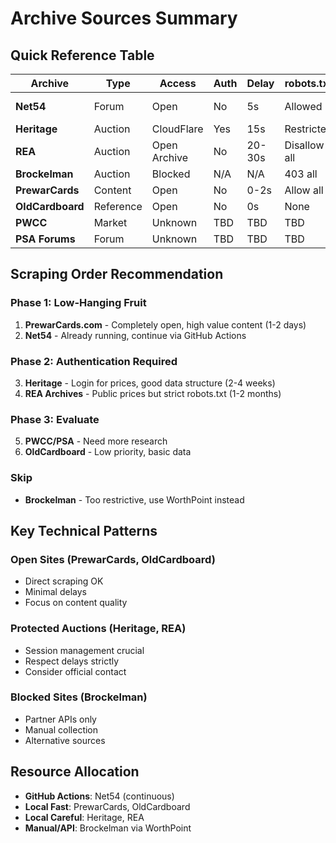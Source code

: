 # Archive Sources Summary

## Quick Reference Table

| Archive | Type | Access | Auth | Delay | robots.txt | Data Value | Priority |
|---------|------|--------|------|-------|------------|------------|----------|
| **Net54** | Forum | Open | No | 5s | Allowed | Forum wisdom | HIGH (active) |
| **Heritage** | Auction | CloudFlare | Yes | 15s | Restricted | Prices w/login | HIGH |
| **REA** | Auction | Open Archive | No | 20-30s | Disallow all | Public prices! | MEDIUM |
| **Brockelman** | Auction | Blocked | N/A | N/A | 403 all | Via WorthPoint | SKIP |
| **PrewarCards** | Content | Open | No | 0-2s | Allow all | Variations/context | HIGH |
| **OldCardboard** | Reference | Open | No | 0s | None | Basic checklists | LOW |
| **PWCC** | Market | Unknown | TBD | TBD | TBD | Current prices | TBD |
| **PSA Forums** | Forum | Unknown | TBD | TBD | TBD | Grading wisdom | TBD |

## Scraping Order Recommendation

### Phase 1: Low-Hanging Fruit
1. **PrewarCards.com** - Completely open, high value content (1-2 days)
2. **Net54** - Already running, continue via GitHub Actions

### Phase 2: Authentication Required
3. **Heritage** - Login for prices, good data structure (2-4 weeks)
4. **REA Archives** - Public prices but strict robots.txt (1-2 months)

### Phase 3: Evaluate
5. **PWCC/PSA** - Need more research
6. **OldCardboard** - Low priority, basic data

### Skip
- **Brockelman** - Too restrictive, use WorthPoint instead

## Key Technical Patterns

### Open Sites (PrewarCards, OldCardboard)
- Direct scraping OK
- Minimal delays
- Focus on content quality

### Protected Auctions (Heritage, REA)
- Session management crucial
- Respect delays strictly
- Consider official contact

### Blocked Sites (Brockelman)
- Partner APIs only
- Manual collection
- Alternative sources

## Resource Allocation

- **GitHub Actions**: Net54 (continuous)
- **Local Fast**: PrewarCards, OldCardboard
- **Local Careful**: Heritage, REA
- **Manual/API**: Brockelman via WorthPoint